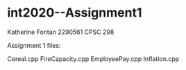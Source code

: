 # int2020--Assignment1
Katherine Fontan
2290561
CPSC 298

Assignment 1 files:

Cereal.cpp
FireCapacity.cpp
EmployeePay.cpp
Inflation.cpp
